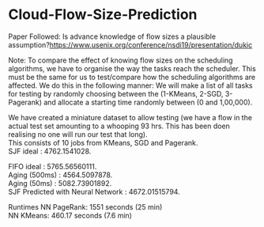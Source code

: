 # Cloud-Flow-Size-Prediction

Paper Followed: Is advance knowledge of flow sizes a plausible assumption?https://www.usenix.org/conference/nsdi19/presentation/dukic

Note:
To compare the effect of knowing flow sizes on the scheduling algorithms, we have to organise the way the tasks reach the scheduler. This must be the same for us to test/compare how the scheduling algorithms are affected. We do this in the following manner:
We will make a list of all tasks for testing by randomly choosing between the (1-KMeans, 2-SGD, 3-Pagerank) and allocate a starting time randomly between (0 and 1,00,000).


We have created a miniature dataset to allow testing (we have a flow in the actual test set amounting to a whooping 93 hrs. This has been doen realising no one will run our test that long).  
This consists of 10 jobs from KMeans, SGD and Pagerank.   
SJF ideal : 4762.1541028.  

FIFO ideal : 5765.56560111.  
Aging (500ms) : 4564.5097878.   
Aging (50ms) : 5082.73901892.  
SJF Predicted with Neural Network : 4672.01515794. 

Runtimes
NN PageRank: 1551 seconds (25 min)   
NN KMeans: 460.17 seconds (7.6 min)


